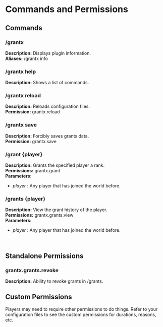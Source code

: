 # Commands and Permissions

## Commands
### /grantx
**Description:** Displays plugin information.</br>
**Aliases:** /grantx info

### /grantx help
**Description:** Shows a list of commands.

### /grantx reload
**Description:** Reloads configuration files.</br>
**Permission:** grantx.reload

### /grantx save
**Description:** Forcibly saves grants data.</br>
**Permission:** grantx.save

### /grant {player}
**Description:** Grants the specified player a rank.</br>
**Permissions:** grantx.grant</br>
**Parameters:**
- *player* : Any player that has joined the world before.

### /grants {player}
**Description:** View the grant history of the player.</br>
**Permissions:** grantx.grants.view</br>
**Parameters:**
- *player* : Any player that has joined the world before.
</br>

## Standalone Permissions

### grantx.grants.revoke
**Description:** Ability to revoke grants in /grants.
</br>

## Custom Permissions
Players may need to require other permissions to do things. Refer to your configuration files to see the custom permissions for durations, reasons, etc.
